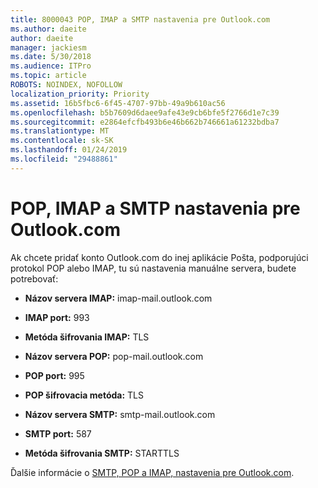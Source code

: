```yaml
---
title: 8000043 POP, IMAP a SMTP nastavenia pre Outlook.com
ms.author: daeite
author: daeite
manager: jackiesm
ms.date: 5/30/2018
ms.audience: ITPro
ms.topic: article
ROBOTS: NOINDEX, NOFOLLOW
localization_priority: Priority
ms.assetid: 16b5fbc6-6f45-4707-97bb-49a9b610ac56
ms.openlocfilehash: b5b7609d6daee9afe43e9cb6bfe5f2766d1e7c39
ms.sourcegitcommit: e2864efcfb493b6e46b662b746661a61232bdba7
ms.translationtype: MT
ms.contentlocale: sk-SK
ms.lasthandoff: 01/24/2019
ms.locfileid: "29488861"
---
```

# <a name="pop-imap-and-smtp-settings-for-outlookcom"></a>POP, IMAP a SMTP nastavenia pre Outlook.com

Ak chcete pridať konto Outlook.com do inej aplikácie Pošta, podporujúci protokol POP alebo IMAP, tu sú nastavenia manuálne servera, budete potrebovať:
  
- **Názov servera IMAP:** imap-mail.outlook.com 
    
- **IMAP port:** 993 
    
- **Metóda šifrovania IMAP:** TLS 
    
- **Názov servera POP:** pop-mail.outlook.com 
    
- **POP port:** 995 
    
- **POP šifrovacia metóda:** TLS 
    
- **Názov servera SMTP:** smtp-mail.outlook.com 
    
- **SMTP port:** 587 
    
- **Metóda šifrovania SMTP:** STARTTLS 
    
Ďalšie informácie o [SMTP, POP a IMAP, nastavenia pre Outlook.com](https://go.microsoft.com/fwlink/p/?linkid=2001402&amp;clcid=0x409).
  

